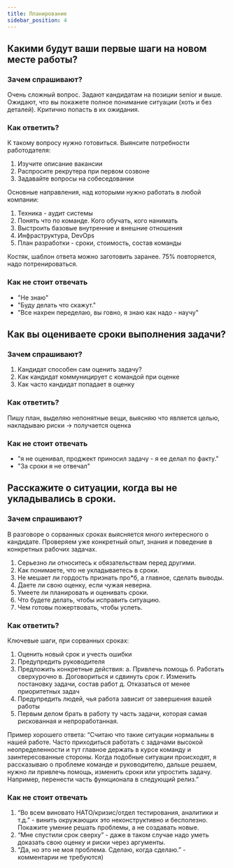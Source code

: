 ```yaml
---
title: Планирование
sidebar_position: 4
---
```


## Какими будут ваши первые шаги на новом месте работы?

### Зачем спрашивают? 
Очень сложный вопрос. Задают кандидатам на позиции senior и выше.
Ожидают, что вы покажете полное понимание ситуации (хоть и без деталей).
Критично попасть в их ожидания. 

### Как ответить?
К такому вопросу нужно готовиться. Выянсите потребности работодателя:
1. Изучите описание вакансии
2. Распросите рекрутера при первом созвоне
3. Задавайте вопросы на собеседовании

Основные направления, над которыми нужно работать в любой компании:
1. Техника - аудит системы
2. Понять что по команде. Кого обучать, кого нанимать
3. Выстроить базовые внутренние и внешние отношения
4. Инфраструктура, DevOps
5. План разработки - сроки, стоимость, состав команды

Костяк, шаблон ответа можно заготовить заранее. 75% повторяется, надо потренироваться.

### Как не стоит отвечать
- "Не знаю"
- "Буду делать что скажут."
- "Все нахрен переделаю, вы говно, я знаю как надо - научу"

## Как вы оцениваете сроки выполнения задачи? 

### Зачем спрашивают?
1. Кандидат способен сам оценить задачу?
2. Как кандидат коммуницирует с командой при оценке
3. Как часто кандидат попадает в оценку

### Как ответить?
Пишу план, выделяю непонятные вещи, выясняю что является целью, накладываю риски -> получается оценка

### Как не стоит отвечать
- "я не оценивал, проджект приносил задачу - я ее делал по факту."
- "За сроки я не отвечал"

## Расскажите о ситуации, когда вы не укладывались в сроки.

### Зачем спрашивают?

В разговоре о сорванных сроках выясняется много интересного о кандидате. Проверяем уже конкретный опыт, знания и поведение в конкретных рабочих задачах.
1. Серьезно ли относитесь к обязательствам перед другими.
2. Как понимаете, что не укладываетесь в сроки.
3. Не мешает ли гордость признать про*б, а главное, сделать выводы.
4. Даете ли свою оценку, если чужая неверна.
5. Умеете ли планировать и оценивать сроки.
6. Что будете делать, чтобы исправить ситуацию.
7. Чем готовы пожертвовать, чтобы успеть.

### Как ответить?
Ключевые шаги, при сорванных сроках:
1. Оценить новый срок и учесть ошибки
2. Предупредить руководителя
3. Предложить конкретные действия:
   а. Привлечь помощь
   б. Работать сверхурочно
   в. Договориться и сдвинуть срок
   г. Изменить постановку задачи, состав работ
   д. Отказаться от менее приоритетных задач
4. Предупредить людей, чья работа зависит от завершения вашей работы
5. Первым делом брать в работу ту часть задачи, которая самая рискованная и непроработанная.

Пример хорошего ответа:
“Считаю что такие ситуации нормальны в нашей работе. Часто приходиться работать с задачами высокой неопределенности и тут главное держать в курсе команду и заинтересованные стороны. Когда подобные ситуации происходят, я рассказываю о проблеме команде и руководителю, дальше решаем, нужно ли привлечь помощь, изменить сроки или упростить задачу. Например, перенести часть функционала в следующий релиз.”

### Как не стоит отвечать
1. “Во всем виновато НАТО/кризис/отдел тестирования, аналитики и т.д.” - винить окружающих это неконструктивно и бесполезно. Покажите умение решать проблемы, а не создавать новые.
2. “Мне спустили срок сверху” - даже в таком случае надо уметь доказать свою оценку и риски через аргументы.
3. “Да, но это не моя проблема. Сделаю, когда сделаю.” - комментарии не требуются)